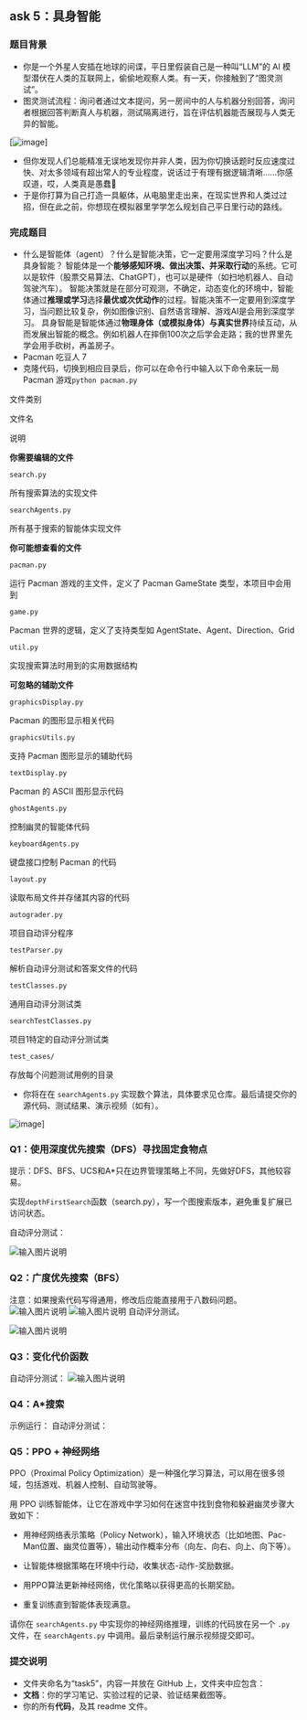 ## ask 5：具身智能

### 题目背景

-   你是一个外星人安插在地球的间谍，平日里假装自己是一种叫“LLM”的 AI 模型潜伏在人类的互联网上，偷偷地观察人类。有一天，你接触到了“图灵测试”。
-   图灵测试流程：询问者通过文本提问，另一房间中的人与机器分别回答，询问者根据回答判断真人与机器，测试隔离进行，旨在评估机器能否展现与人类无异的智能。

[![image](https://d.jotang.club/uploads/default/optimized/1X/fb78f4d4b19bdb09cfa33e38246e7ae74c08c4fc_2_690x244.png)]
-   但你发现人们总能精准无误地发现你并非人类，因为你切换话题时反应速度过快、对太多领域有超出常人的专业程度，说话过于有理有据逻辑清晰……你感叹道，哎，人类真是愚蠢🥸
-   于是你打算为自己打造一具躯体，从电脑里走出来，在现实世界和人类过过招，但在此之前，你想现在模拟器里学学怎么规划自己平日里行动的路线。

### 完成题目

-   什么是智能体（agent）？什么是智能决策，它一定要用深度学习吗？什么是具身智能？
智能体是一个**能够感知环境、做出决策、并采取行动**的系统。它可以是软件（股票交易算法、ChatGPT），也可以是硬件（如扫地机器人、自动驾驶汽车）。
智能决策就是在部分可观测，不确定，动态变化的环境中，智能体通过**推理或学习**选择**最优或次优动作**的过程。智能决策不一定要用到深度学习，当问题比较复杂，例如图像识别、自然语言理解、游戏AI是会用到深度学习。
 具身智能是智能体通过**物理身体（或模拟身体）与真实世界**持续互动，从而发展出智能的概念。例如机器人在摔倒100次之后学会走路；我的世界里先学会用手砍树，再盖房子。
-   Pacman 吃豆人 7
 -   克隆代码，切换到相应目录后，你可以在命令行中输入以下命令来玩一局 Pacman 游戏`python pacman.py`

文件类别

文件名

说明

**你需要编辑的文件**

`search.py`

所有搜索算法的实现文件

`searchAgents.py`

所有基于搜索的智能体实现文件

**你可能想查看的文件**

`pacman.py`

运行 Pacman 游戏的主文件，定义了 Pacman GameState 类型，本项目中会用到

`game.py`

Pacman 世界的逻辑，定义了支持类型如 AgentState、Agent、Direction、Grid

`util.py`

实现搜索算法时用到的实用数据结构

**可忽略的辅助文件**

`graphicsDisplay.py`

Pacman 的图形显示相关代码

`graphicsUtils.py`

支持 Pacman 图形显示的辅助代码

`textDisplay.py`

Pacman 的 ASCII 图形显示代码

`ghostAgents.py`

控制幽灵的智能体代码

`keyboardAgents.py`

键盘接口控制 Pacman 的代码

`layout.py`

读取布局文件并存储其内容的代码

`autograder.py`

项目自动评分程序

`testParser.py`

解析自动评分测试和答案文件的代码

`testClasses.py`

通用自动评分测试类

`searchTestClasses.py`

项目1特定的自动评分测试类

`test_cases/`

存放每个问题测试用例的目录

-   你将在在 `searchAgents.py` 实现数个算法，具体要求见仓库。最后请提交你的源代码、测试结果、演示视频（如有）。

![image](https://d.jotang.club/uploads/default/optimized/1X/e4afbc4ef036569771b8112acce153b1402bd74e_2_690x375.png)]
### Q1：使用深度优先搜索（DFS）寻找固定食物点

提示：DFS、BFS、UCS和A*只在边界管理策略上不同，先做好DFS，其他较容易。

实现`depthFirstSearch`函数（search.py），写一个图搜索版本，避免重复扩展已访问状态。

自动评分测试：

![输入图片说明](https://github.com/Lily-923/stackedit-app-data/blob/master/imgs%252F2025-08-24&252F2KPbXmrmaTugtSPZ.png)


### Q2：广度优先搜索（BFS）
注意：如果搜索代码写得通用，修改后应能直接用于八数码问题。
![输入图片说明](https://github.com/Lily-923/stackedit-app-data/blob/master/imgs%252F2025-08-24&252FMVLMslN1CBisUOCZ.png)
![输入图片说明](https://github.com/Lily-923/stackedit-app-data/blob/master/imgs%252F2025-08-24&252F298CQWvVuROtn8Mr.png)
自动评分测试。

![输入图片说明](https://github.com/Lily-923/stackedit-app-data/blob/master/imgs%252F2025-08-24&252FGAvxM6UqHJZ0Jwu8.png)

### Q3：变化代价函数
自动评分测试：
![输入图片说明](https://github.com/Lily-923/stackedit-app-data/blob/master/imgs%252F2025-08-24&252FTk4czSIZ82UrtdfY.png)

### Q4：A*搜索

示例运行：
自动评分测试：
### Q5：PPO + 神经网络
PPO（Proximal Policy Optimization）是一种强化学习算法，可以用在很多领域，包括游戏、机器人控制、自动驾驶等。

用 PPO 训练智能体，让它在游戏中学习如何在迷宫中找到食物和躲避幽灵步骤大致如下：

-   用神经网络表示策略（Policy Network），输入环境状态（比如地图、Pac-Man位置、幽灵位置等），输出动作概率分布（向左、向右、向上、向下等）。
    
-   让智能体根据策略在环境中行动，收集状态-动作-奖励数据。
    
-   用PPO算法更新神经网络，优化策略以获得更高的长期奖励。
    
-   重复训练直到智能体表现满意。
    
请你在 `searchAgents.py` 中实现你的神经网络推理，训练的代码放在另一个 `.py` 文件，在 `searchAgents.py` 中调用。最后录制运行展示视频提交即可。

### 提交说明

-   文件夹命名为“task5”，内容一并放在 GitHub 上，文件夹中应包含：
-   **文档**：你的学习笔记、实验过程的记录、验证结果截图等。
-   你的所有**代码**，及其 readme 文件。


<!--stackedit_data:
eyJoaXN0b3J5IjpbMTcxMjU3NzI3Ml19
-->
